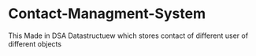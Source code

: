 # Contact-Managment-System
This Made in DSA Datastructuew which stores contact of different user of different objects
